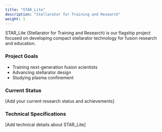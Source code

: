 ```yaml
---
title: "STAR_Lite"
description: "Stellarator for Training and Research"
weight: 1
---
```

STAR_Lite (Stellarator for Training and Research) is our flagship project focused on developing compact stellarator technology for fusion research and education.

### Project Goals
- Training next-generation fusion scientists
- Advancing stellarator design
- Studying plasma confinement

### Current Status
[Add your current research status and achievements]

### Technical Specifications
[Add technical details about STAR_Lite]